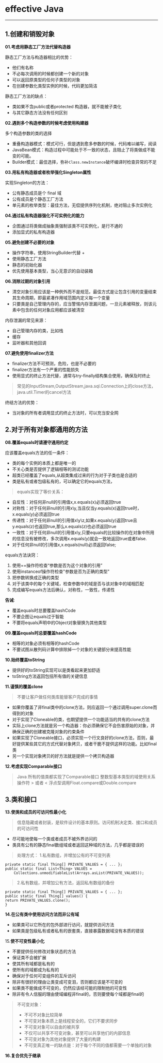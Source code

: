 # effective Java
****

## 1.创建和销毁对象

**01.考虑用静态工厂方法代替构造器**

静态工厂方法与构造器相比的优势：
+ 他们有名称
+ 不必每次调用的时候都创建一个新的对象
+ 可以返回原类型的任何子类型的对象
+ 在创建参数化类型实例的时候，代码更加简洁

静态工厂方法的缺点：
+ 类如果不含public或者protected 构造器，就不能被子类化
+ 与其它静态方法没有任何区别

**02.遇到多个构造参数的时候考虑使用构建器**

多个构造参数的类的选择
+ 重叠构造器模式：模式可行，但是遇到愈多参数的时候，代码难以编写，阅读
+ JavaBean模式：构造过程中可能处于不一致的状态，且阻止了将类做成不能变的可能。
+ Builder模式：最佳选择，弥补`Class.newInstance`破坏编译时检查异常的不足

**03.用私有构造器或者枚举强化Singleton属性**

实现Singleton的方法：
+ 公有静态成员是个 final 域
+ 公有成员是个静态工厂方法
+ 单元素的枚举类型：最佳方法，无偿提供序列化机制，绝对阻止多次实例化

**04.通过私有构造器强化不可实例化的能力**

+ 企图通过将类做成抽象类强制该类不可实例化，是行不通的
+ 添加显式的私有构造器

**05.避免创建不必要的对象**

+ 操作字符串，使用StringBuilder代替 +
+ 使用静态工厂方法
+ 静态的初始化器
+ 优先使用基本类型，当心无意识的自动装箱

**06.消除过期的对象引用**

+ 清空对象引用应该是一种例外而不是规范，最佳方式是让包含引用的变量结束其生命周期，即最紧凑作用域范围内定义每一个变量
+ 只要类是自己管理内存的，应当警惕内存泄漏问题，一旦元素被释放，则该元素中包含的任何对象应用都应该被清空

内存泄漏的常见来源：
+ 自己管理内存的类，比如栈
+ 缓存
+ 监听器和其他回调

**07.避免使用finalizer方法**
+ finalizer方法不可预测，危险，也是不必要的
+ finalizer方法有一个严重的性能损失
+ 使用显式的终止方法代替，通常与try-finally结构集合使用，确保及时终止

> 常见的InputStream,OutputStream,java.sql.Connection上的close方法，java.util.Timer的cancel方法

终结方法的优势：
+ 当对象的所有者调用显式的终止方法时，可以充当安全网

## 2.对于所有对象都通用的方法

**08.覆盖equals时请遵守通用约定**

应该覆盖equals方法的任一条件：
+ 类的每个实例的本质上都是唯一的
+ 不关心类是否提供了逻辑相等的测试功能
+ 超类已经覆盖了equals,从超类集成过来的行为对于子类也是合适的
+ 类是私有或者包级私有的，可以确定它的equals方法，

>equals实现了等价关系：
+ 自反性：对任何非null的引用值x,x.equals(x)必须返回true
+ 对称性：对于任何非null的引用x\y,当且仅当y.equals(x)返回true时，x.equals(y)必须返回true
+ 传递性：对于任何非null的引用值x\y\z,如果x.equals(y)返回true且y.equals(z)也返回true,那么x.equals(z)也必须返回true
+ 一致性：对于任何非null的引用值x\y,只要equals的比较操作的在对象中所用的信息没有被修改，多次调用x.equals(y)就会一致地返回true或者false.
+ 对于任何非null的引用值x,x.equals(null)必须返回false;

equals方法诀窍：

1. 使用==操作符检查“参数是否为这个对象的引用”
2. 使用instanceof操作符检查"参数是否为正确的类型"
3. 把参数转换成正确的类型
4. 对于该类中的每个关键域，检查参数中的域是否与该对象中的域相匹配
5. 完成编写equals方法后确认，对称性，一致性，传递性

**告诫**:
+ 覆盖equals时总要覆盖hashCode
+ 不要企图让equals过于智能
+ 不要将equals声明中的Object对象替换为其他类型

**09.覆盖equals时总要覆盖hashCode**
+ 相等的对象必须有相等的hashCode
+ 不要试图从散列码计算中排除掉一个对象的关键部分来提高性能

**10.始终覆盖toString**
+ 提供好的toString实现可以是类看起来更加舒适
+ toString方法返回包括所有值的关键信息

**11.谨慎的覆盖clone**
> 不要让客户做任何类库能替客户完成的事情

+ 如果你覆盖了非final类中的clone方法，则应返回一个通过调用super.clone而得到的对象
+ 对于实现了Cloneable的类，也期望提供一个功能适当的共有的clone方法
+ 实际上clone方法就是另一个构造器：你必须确保它不会伤害原始的对象，并确保正确的创建被克隆对象的约束条件
+ 如果实现了Cloneable接口，必须实现一个行文良好的clone方法，否则，最好提供某些其它的方式代替对象拷贝，或者干脆不提供这样的功能。比如final类
+ 另一个实现对象拷贝的好方法就是提供一个拷贝构造器

**12.考虑实现Comparable接口**

> Java 所有的值类都实现了Comparable接口
> 整数型基本类型的域使用关系操作符 > 或者 <
> 浮点型调用Float.compare或Double.compare

## 3.类和接口

**13.使类和成员的可访问性最小化**

>信息隐藏或者封装，是软件设计的基本原则。访问机制决定类、接口和成员的可访问性

+ 尽可能地使每一个类或者成员不被外界访问的
+ 类具有公有的静态final数组域或者返回这种域的方法，几乎都是错误的

> 处理方式：
> 1.私有数组，并增加公有的不可变列表
```
private static final Thing[] PRIVATE_VALUES = { ... };
public static final List<Thing> VALUES =
    Collections.unmodifiableList(Arrays.asList(PRIVATE_VALUES));
```
>2.私有数组，并增加公有方法，返回私有数组的备份
```
private static final Thing[] PRIVATE_VALUES = { ... };
public static final Thing[] values() {
return PRIVATE_VALUES.clone();
}
```

**14.在公有类中使用访问方法而非公有域**

+ 如果类可以它所在的包外部进行访问，就提供访问方法
+ 如果类是包级私有或者私有的嵌套类，直接暴露数据域没有本质的错误

15.**使不可变性最小化**

+ 不要提供任何修改对象状态的方法
+ 保证类不会被扩展
+ 使其所有域都是私有的
+ 使所有的域都成为私有的
+ 确保对于任何可变组件的互斥访问
+ 除非有很好的理由让类变成可变泪，否则都应该是不可变的
+ 如果类不能做成不可变的，仍然应该经可能的限制他的可变性
+ 除非有令人信服的理由使域编程非final的，否则要使每个域都是final的

> 不可变对象：
> + 不可不对象比较简单
> + 不可变对象本质上是线程安全的，它们不要求同步
> + 不可变对象可以自由的被共享
> + 不仅可以共享不可变对象，甚至可以共享他们的内部信息
> + 不可变对象为其他对象提供了大量的构建
> + 不可变真正唯一的缺点是：对于每个不同的值都需要一个单独的对象

**16.复合优先于继承**
